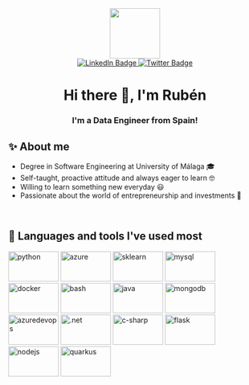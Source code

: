 <div id="header" align="center">
  <img src="https://media.giphy.com/media/M9gbBd9nbDrOTu1Mqx/giphy.gif" width="100"/>
</div>

<div id="badges" align="center">
  <a href="https://www.linkedin.com/in/rub%C3%A9n-l%C3%B3pez-barranco-41781122b/">
    <img src="https://img.shields.io/badge/LinkedIn-blue?style=for-the-badge&logo=linkedin&logoColor=white" alt="LinkedIn Badge"/>
  </a>
  <a href="https://twitter.com/rubenlb11">
    <img src="https://img.shields.io/badge/Twitter-blue?style=for-the-badge&logo=twitter&logoColor=white" alt="Twitter Badge"/>
  </a>
</div>

<h1 align="center"> Hi there 👋, I'm Rubén </h1>

<h3 align="center"> I'm a Data Engineer from Spain! </h3>

## ✨ About me

* Degree in Software Engineering at University of Málaga 🎓
* Self-taught, proactive attitude and always eager to learn 🤓
* Willing to learn something new everyday 😃
* Passionate about the world of entrepreneurship and investments 💼

<br>

## 🚀 Languages and tools I've used most

<p align="left">
  <img src="https://www.devacademy.es/wp-content/uploads/2018/10/python-logo-1024x1024.png" alt="python" width="100" height="60"/> 
<img src="https://cdn.shortpixel.ai/spai/q_lossy+w_949+to_webp+ret_img/http://algotrading101.com/learn/wp-content/uploads/2022/09/Microsoft-Azure-Logo.png" alt="azure" width="100" height="60"/> 
<img src="https://upload.wikimedia.org/wikipedia/commons/thumb/0/05/Scikit_learn_logo_small.svg/1200px-Scikit_learn_logo_small.svg.png" alt="sklearn" width="100" height="60"/>
<img src="https://logodownload.org/wp-content/uploads/2016/10/mysql-logo.png" alt="mysql" width="100" height="60"/>
<img src="https://milpuntos.es/wp-content/uploads/docker.png" alt="docker" width="100" height="60"/>
<img src="https://linube.com/blog/wp-content/uploads/bash-logo.png" alt="bash" width="100" height="60"/>
<img src="https://logospng.org/download/java/logo-java-2048.png" alt="java" width="100" height="60"/>
<img src="https://1000marcas.net/wp-content/uploads/2021/06/MongoDB-Logo.png" alt="mongodb" width="100" height="60"/> 
<img src="https://www.incredibuild.com/wp-content/uploads/2020/09/azure_devops-1.png" alt="azuredevops" width="100" height="60"/>
<img src="https://user-images.githubusercontent.com/71216800/209539635-d3f8d049-1698-4ed9-94c3-0f68e61e31d1.png" alt=".net" width="100" height="60"/>
<img src="https://static-00.iconduck.com/assets.00/c-sharp-c-icon-456x512-9sej0lrz.png" alt="c-sharp" width="100" height="60"/>
<img src="https://play-lh.googleusercontent.com/keVVojxW-b11NTKWZg8GulfLlhqBpATvqGFViblYsI0fxW_8a0sIPgyRlB94Gu1AQMY" alt="flask" width="100" height="60"/> 
<img src="https://download.logo.wine/logo/Node.js/Node.js-Logo.wine.png" alt="nodejs" width="100" height="60"/>
<img src="https://user-images.githubusercontent.com/71216800/205061065-2b354387-49af-43b0-8181-ddfffe9ae779.png" alt="quarkus" width="100" height="60"/> 


</p>
